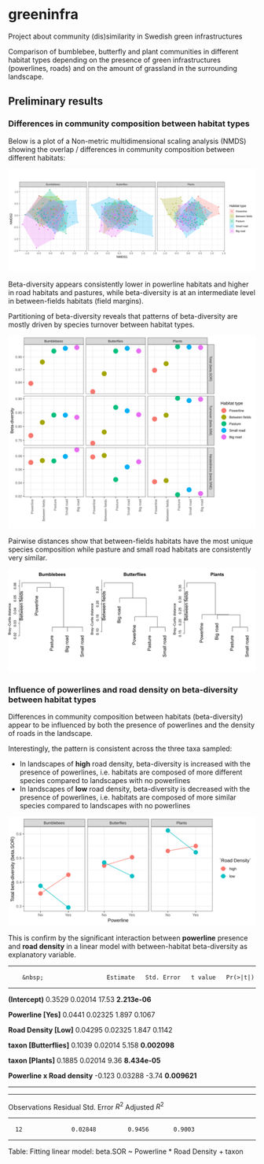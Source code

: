 # greeninfra
Project about community (dis)similarity in Swedish green infrastructures

Comparison of bumblebee, butterfly and plant communities in different habitat types depending on the presence of green infrastructures (powerlines, roads) and on the amount of grassland in the surrounding landscape. 

## Preliminary results

### Differences in community composition between habitat types

Below is a plot of a Non-metric multidimensional scaling analysis (NMDS) showing the overlap / differences in community composition between different habitats:

![NMDS](nmds_plot.svg)


Beta-diversity appears consistently lower in powerline habitats and higher in road habitats and pastures, while beta-diversity is at an intermediate level in between-fields habitats (field margins).

Partitioning of beta-diversity reveals that patterns of beta-diversity are mostly driven by species turnover between habitat types.

![Beta](beta.div_plot.svg)


Pairwise distances show that between-fields habitats have the most unique species composition while pasture and small road habitats are consistently very similar.

![Cluster](cluster.svg)


### Influence of powerlines and road density on beta-diversity between habitat types 

Differences in community composition between habitats (beta-diversity) appear to be influenced by both the presence of powerlines and the density of roads in the landscape.

Interestingly, the pattern is consistent across the three taxa sampled: 

* In landscapes of **high** road density, beta-diversity is increased with the presence of powerlines, i.e. habitats are composed of more different species compared to landscapes with no powerlines
* In landscapes of **low** road density, beta-diversity is decreased with the presence of powerlines, i.e. habitats are composed of more similar species compared to landscapes with no powerlines


![beta.by.landscape_plot](beta.by.landscape_plot.svg)


This is confirm by the significant interaction between **powerline** presence and **road density** in a linear model with between-habitat beta-diversity as explanatory variable.

-----------------------------------------------------------------------------
        &nbsp;                  Estimate   Std. Error   t value   Pr(>|t|)  
------------------------------- ---------- ------------ --------- -----------
**(Intercept)**                 0.3529     0.02014      17.53     **2.213e-06** 

**Powerline [Yes]**             0.0441     0.02325      1.897     0.1067   

**Road Density [Low]**          0.04295    0.02325      1.847     0.1142   

**taxon [Butterflies]**         0.1039     0.02014      5.158     **0.002098**  

**taxon [Plants]**              0.1885     0.02014      9.36      **8.434e-05** 

**Powerline x Road density**    -0.123     0.03288      -3.74     **0.009621**  
                                                        
-----------------------------------------------------------------------------


--------------------------------------------------------------
 Observations   Residual Std. Error   $R^2$    Adjusted $R^2$ 
-------------- --------------------- -------- ----------------
      12              0.02848         0.9456       0.9003     
--------------------------------------------------------------

Table: Fitting linear model: beta.SOR ~ Powerline * Road Density + taxon
